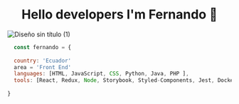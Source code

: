  <h1 align="center" >Hello developers I'm Fernando  🤖 </h1>

![Diseño sin título (1)](https://user-images.githubusercontent.com/76860968/119175693-c36f1b80-ba2f-11eb-8710-f2472c04f0e8.png)

``` js
  const fernando = {
  
  country: 'Ecuador'
  area = 'Front End'
  languages: [HTML, JavaScript, CSS, Python, Java, PHP ],
  tools: [React, Redux, Node, Storybook, Styled-Components, Jest, Docker],
  
}
```
